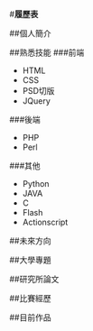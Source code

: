 #**履歷表** 

##個人簡介


##熟悉技能
###前端
- HTML
- CSS
- PSD切版
- JQuery

###後端
- PHP
- Perl

###其他
- Python
- JAVA
- C
- Flash
- Actionscript

##未來方向

##大學專題

##研究所論文

##比賽經歷

##目前作品
